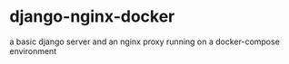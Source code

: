 # django-nginx-docker
a basic django server and an nginx proxy running on a docker-compose environment
